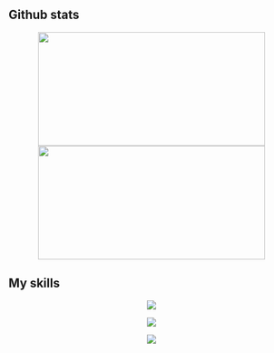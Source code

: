 ## Github stats
<div align="center">
  <img id="stats" src="https://github-readme-stats.vercel.app/api?username=kaws-kr&show_icons=true&theme=dark&count_private=true" width="400" height="200"/>
  <img id="langs" src="https://github-readme-stats.vercel.app/api/top-langs/?username=kaws-kr&langs_count=20&layout=compact" width="400" height="200"/>
</div>

## My skills
<p align="center">
  <img src="https://skillicons.dev/icons?i=git,github,docker" />
</p>
<p align="center">
  <img src="https://skillicons.dev/icons?i=c,cpp,python,swift" />
</p>
<p align="center">
  <img src="https://skillicons.dev/icons?i=sqlite,qt,mysql" />
</p>
